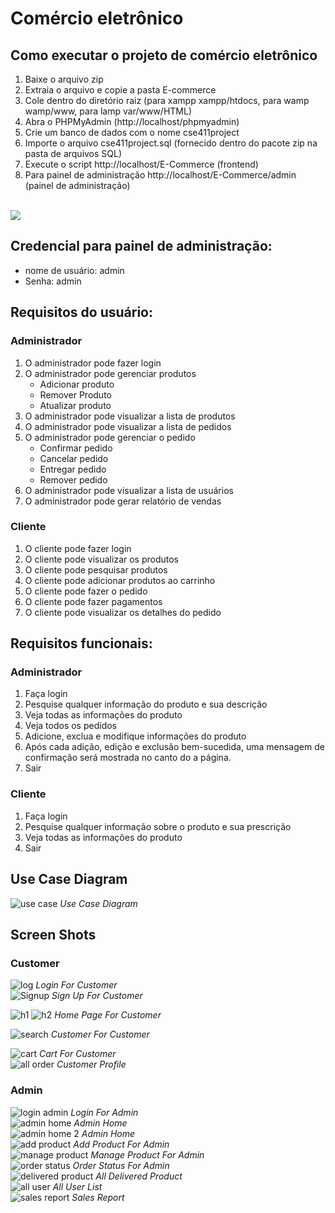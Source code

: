 # Comércio eletrônico
## Como executar o projeto de comércio eletrônico
1. Baixe o arquivo zip
2. Extraia o arquivo e copie a pasta E-commerce
3. Cole dentro do diretório raiz (para xampp xampp/htdocs, para wamp wamp/www, para lamp var/www/HTML)
4. Abra o PHPMyAdmin (http://localhost/phpmyadmin)
5. Crie um banco de dados com o nome cse411project
6. Importe o arquivo cse411project.sql (fornecido dentro do pacote zip na pasta de arquivos SQL)
7. Execute o script http://localhost/E-Commerce (frontend)
8. Para painel de administração http://localhost/E-Commerce/admin (painel de administração)

<br>
<a href="https://www.buymeacoffee.com/ashiquranik"><img src="https://img.buymeacoffee.com/button-api/?text=Buy me a coffee&emoji=&slug=ashiquranik&button_colour=5F7FFF&font_colour=ffffff&font_family=Cookie&outline_colour=000000&coffee_colour=FFDD00" /></a>
<br>

## Credencial para painel de administração:
- nome de usuário: admin
- Senha: admin
## Requisitos do usuário:
### Administrador
1. O administrador pode fazer login
2. O administrador pode gerenciar produtos
    - Adicionar produto
    - Remover Produto
    - Atualizar produto
3. O administrador pode visualizar a lista de produtos
4. O administrador pode visualizar a lista de pedidos
5. O administrador pode gerenciar o pedido
    - Confirmar pedido
    - Cancelar pedido
    - Entregar pedido
    - Remover pedido
6. O administrador pode visualizar a lista de usuários
7. O administrador pode gerar relatório de vendas

### Cliente
1. O cliente pode fazer login
2. O cliente pode visualizar os produtos
3. O cliente pode pesquisar produtos
4. O cliente pode adicionar produtos ao carrinho
5. O cliente pode fazer o pedido
6. O cliente pode fazer pagamentos
7. O cliente pode visualizar os detalhes do pedido

 
## Requisitos funcionais:
### Administrador
1. Faça login
2. Pesquise qualquer informação do produto e sua descrição
3. Veja todas as informações do produto
4. Veja todos os pedidos
5. Adicione, exclua e modifique informações do produto
6. Após cada adição, edição e exclusão bem-sucedida, uma mensagem de confirmação será mostrada no canto do
a página.
7. Sair
 
### Cliente
1. Faça login
2. Pesquise qualquer informação sobre o produto e sua prescrição
3. Veja todas as informações do produto
4. Sair
## Use Case Diagram
![use case](https://user-images.githubusercontent.com/38730778/212703312-55414fe9-00ba-4bed-9e07-d563418e7870.png)
*Use Case Diagram*
<br>

## Screen Shots
### Customer
![log](https://user-images.githubusercontent.com/38730778/212703316-c140da99-981e-427b-9477-fe4f061bf084.png)
*Login For Customer*
<br>
![Signup](https://user-images.githubusercontent.com/38730778/212703317-38974276-8918-4746-89b0-f6188fe255ed.png)
*Sign Up For Customer*
<br>

![h1](https://user-images.githubusercontent.com/38730778/212703310-c01ac1f3-498f-42dd-964f-d2f628d8d7e9.png)
![h2](https://user-images.githubusercontent.com/38730778/212703303-5a4974a6-fa4a-4815-a5dd-42ec8e63ab58.png)
*Home Page For Customer*
<br>


![search](https://user-images.githubusercontent.com/38730778/212703321-557a1a1a-13c4-4e3f-ac7a-42a37aafdfe4.png)
*Customer For Customer*
<br>


![cart](https://user-images.githubusercontent.com/38730778/212703324-16f46ab5-0460-4994-bb73-2c88071235c3.png)
*Cart For Customer*
<br>
![all order](https://user-images.githubusercontent.com/38730778/212703327-e8beb5a3-d7f2-4ed9-b2da-a629814c8669.png)
*Customer Profile*

### Admin

![login admin](https://user-images.githubusercontent.com/38730778/212703330-5de29026-2d09-4eb4-8e74-9d69d4952c3f.png)
*Login For Admin*
<br>
![admin home](https://user-images.githubusercontent.com/38730778/212703331-21dda697-2c3a-42d2-b1e3-68eeab121f3d.png)
*Admin Home*
<br>
![admin home 2](https://user-images.githubusercontent.com/38730778/212703336-15ff5b20-dea0-4bbb-84f3-3de019e0df7e.png)
*Admin Home*
<br>
![add product](https://user-images.githubusercontent.com/38730778/212703342-ca77ae89-8d16-4cf2-afcc-61bdcc0afc42.png)
*Add Product For Admin*
<br>
![manage product](https://user-images.githubusercontent.com/38730778/212703345-d45d7391-dad2-42e1-be0f-c08eec429198.png)
*Manage Product For Admin*
<br>
![order status](https://user-images.githubusercontent.com/38730778/212703340-c458de31-59fe-4864-a4a7-b96f26926758.png)
*Order Status For Admin*
<br>
![delivered product](https://user-images.githubusercontent.com/38730778/212703287-2f5290bf-6ae5-4da2-8c9f-31b54168d833.png)
*All Delivered Product*
<br>
![all user](https://user-images.githubusercontent.com/38730778/212703295-9e49def9-6eb5-4c14-b935-2e26e8de457e.png)
*All User List*
<br>
![sales report](https://user-images.githubusercontent.com/38730778/212703299-6dd270c1-7afc-4915-8cbf-df9bdc47d3b0.png)
*Sales Report*







